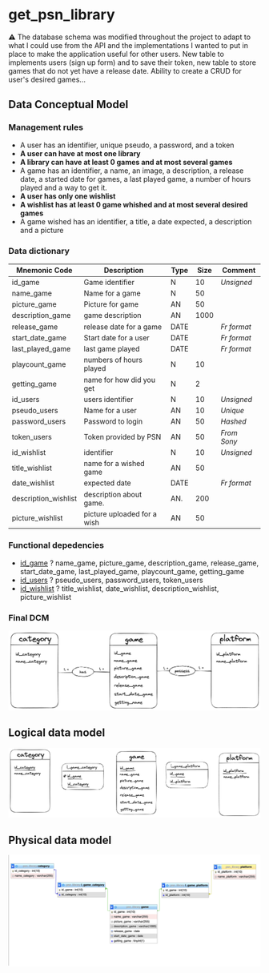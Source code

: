 # get_psn_library

:warning: The database schema was modified throughout the project to adapt to what I could use from the API and the implementations I wanted to put in place to make the application useful for other users. New table to implements users (sign up form) and to save their token, new table to store games that do not yet have a release date. Ability to create a CRUD for user's desired games...





## Data Conceptual Model
### Management rules
* A user has an identifier, unique pseudo, a password, and a token
* **A user can have at most one library**
* **A library can have at least 0 games and at most several games**
* A game has an identifier, a name, an image, a description, a release date, a started date for games, a last played game, a number of hours played and a way to get it.
* **A user has only one wishlist**
* **A wishlist has at least 0 game whished and at most several desired games**
* A game wished has an identifier, a title, a date expected, a description and a picture

### Data dictionary

| **Mnemonic Code**  | **Description**           | **Type** | **Size**   | **Comment**   |
|--------------------|---------------------------|----------|------------|---------------|
| id_game            | Game identifier           | N        | 10         | *Unsigned*    |
| name_game          | Name for a game           | N        | 50         |               |
| picture_game       | Picture for game          | AN       | 50         |               |
| description_game   | game description          | AN       | 1000       |               |
| release_game       | release date for a game   | DATE     |            | *Fr format*   |
| start_date_game    | Start date for a user     | DATE     |            | *Fr format*   |
| last_played_game   | last game played          | DATE     |            | *Fr format*   |
| playcount_game     | numbers of hours played   | N        | 10         |               |
| getting_game       | name for how did you get  | N        | 2          |               |
| id_users           | users identifier          | N        | 10         | *Unsigned*    | 
| pseudo_users       | Name for a user           | AN       | 10         | *Unique*      |
| password_users     | Password to login         | AN       | 50         | *Hashed*      |
| token_users        | Token provided by PSN     | AN       | 50         | *From Sony*   |
| id_wishlist        | identifier                | N        | 10         | *Unsigned*    |
| title_wishlist     | name for a wished game    | AN       | 50         |               |
| date_wishlist      | expected date             | DATE     |            | *Fr format*   |
| description_wishlist| description about game.  | AN.      | 200        |               |
| picture_wishlist   | picture uploaded for a wish| AN      | 50         |               |




### Functional depedencies

* <ins>id_game</ins> ? name_game, picture_game, description_game, release_game, start_date_game, last_played_game, playcount_game, getting_game
* <ins>id_users</ins> ? pseudo_users, password_users, token_users
* <ins>id_wishlist</ins> ? title_wishlist, date_wishlist, description_wishlist, picture_wishlist

### Final DCM

![DCM_draw](assets/img/dcm.png)


## Logical data model


![LMD_draw](assets/img/ldm.png)

## Physical data model

![LMD_draw](assets/img/pdm.png)









